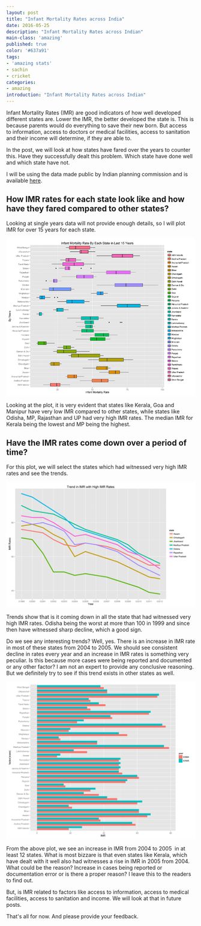 ```yaml
---
layout: post
title: "Infant Mortality Rates across India"
date: 2016-05-25
description: "Infant Mortality Rates across Indian"
main-class: 'amazing'
published: true
color: '#637a91'
tags:
- 'amazing stats'
- sachin
- cricket
categories:
- amazing
introduction: "Infant Mortality Rates across Indian"
---
```



Infant Mortality Rates (IMR) are good indicators of how well developed different states are. Lower the IMR, the better developed the state is. This is because parents would do everything to save their new born. But access to information, access to doctors or medical facilities, access to sanitation and their income will determine, if they are able to.

In the post, we will look at how states have fared over the years to counter this. Have they successfully dealt this problem. Which state have done well and which state have not.

I will be using the data made public by Indian planning commission and is available <a title="Planning commission data book." href="http://planningcommission.nic.in/data/datatable/0814/comp_databook.pdf" target="_blank">here</a>.

## How IMR rates for each state look like and how have they fared compared to other states?

Looking at single years data will not provide enough details, so I will plot IMR for over 15 years for each state.

![IMR](/assets/img/amazing/IMRbyStates.png)

Looking at the plot, it is very evident that states like Kerala, Goa and Manipur have very low IMR compared to other states, while states like Odisha, MP, Rajasthan and UP had very high IMR rates. The median IMR for Kerala being the lowest and MP being the highest.

## Have the IMR rates come down over a period of time?

For this plot, we will select the states which had witnessed very high IMR rates and see the trends.

![HighIMR](/assets/img/amazing/IMRTrends.png)

Trends show that is it coming down in all the state that had witnessed very high IMR rates. Odisha being the worst at more than 100 in 1999 and since then have witnessed sharp decline, which a good sign.

Do we see any interesting trends? Well, yes. There is an increase in IMR rate in most of these states from 2004 to 2005. We should see consistent decline in rates every year and an increase in IMR rates is something very peculiar. Is this because more cases were being reported and documented or any other factor? I am not an expert to provide any conclusive reasoning. But we definitely try to see if this trend exists in other states as well.

![2004-2005](/assets/img/amazing/IMR0405.png)

From the above plot, we see an increase in IMR from 2004 to 2005  in at least 12 states. What is most bizzare is that even states like Kerala, which have dealt with it well also had witnesses a rise in IMR in 2005 from 2004. What could be the reason? Increase in cases being reported or documentation error or is there a proper reason? I leave this to the readers to find out.

But, is IMR related to factors like access to information, access to medical facilities, access to sanitation and income. We will look at that in future posts.

That's all for now. And please provide your feedback.
